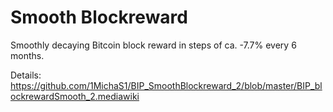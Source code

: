 # Smooth Blockreward
Smoothly decaying Bitcoin block reward in steps of ca. -7.7% every 6 months.

Details:<BR>
  https://github.com/1MichaS1/BIP_SmoothBlockreward_2/blob/master/BIP_blockrewardSmooth_2.mediawiki
